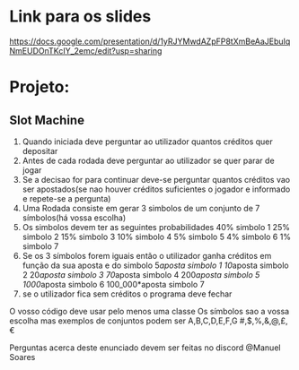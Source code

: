 # Link para os slides 
https://docs.google.com/presentation/d/1yRJYMwdAZpFP8tXmBeAaJEbuIqNmEUDOnTKcIY_2emc/edit?usp=sharing

# Projeto: 
## Slot Machine
1. Quando iniciada deve perguntar ao utilizador quantos créditos quer depositar
2. Antes de cada rodada deve perguntar ao utilizador se quer parar de jogar
3. Se a decisao for para continuar deve-se perguntar quantos créditos vao ser apostados(se nao houver créditos suficientes o jogador e informado e repete-se a pergunta)
4. Uma Rodada consiste em gerar 3 simbolos de um conjunto de 7 símbolos(há vossa escolha) 
5. Os simbolos devem ter as seguintes probabilidades
    40% simbolo 1
    25% simbolo 2
    15% simbolo 3
    10% simbolo 4
    5% simbolo 5
    4% simbolo 6
    1% simbolo 7
6. Se os 3 símbolos forem iguais então o utilizador ganha créditos em função da sua aposta e do simbolo
    5*aposta simbolo 1
    10*aposta simbolo 2
    20*aposta simbolo 3
    70*aposta simbolo 4
    200*aposta simbolo 5
    1000*aposta simbolo 6
    100_000*aposta simbolo 7
7. se o utilizador fica sem créditos o programa deve fechar

O vosso código deve usar pelo menos uma classe
Os símbolos sao a vossa escolha mas exemplos de conjuntos podem ser
A,B,C,D,E,F,G
#,$,%,&,@,£,€

Perguntas acerca deste enunciado devem ser feitas no discord @Manuel Soares
